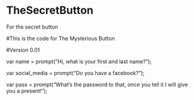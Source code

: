 # TheSecretButton
For the secret button

#This is the code for The Mysterious Button

#Version 0.01


var name = prompt(“Hi, what is your first and last name?”);

var social_media = prompt(“Do you have a facebook?”);

var pass = prompt(“What’s the password to that, once you tell it I will give you a present!”);

